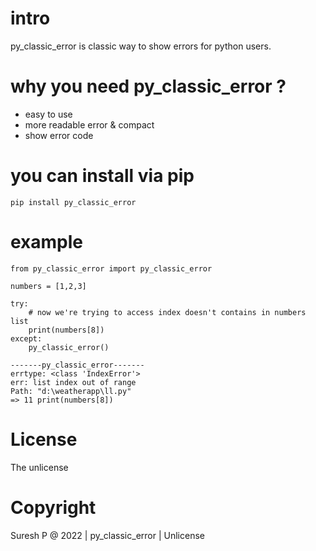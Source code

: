 # intro

py_classic_error is classic way to show errors for python users.

# why you need py_classic_error ?

- easy to use
- more readable error & compact
- show error code

# you can install via pip

    pip install py_classic_error

# example

    from py_classic_error import py_classic_error
    
    numbers = [1,2,3]

    try:
        # now we're trying to access index doesn't contains in numbers list
        print(numbers[8])
    except:
        py_classic_error()

    -------py_classic_error------- 
    errtype: <class 'IndexError'>
    err: list index out of range
    Path: "d:\weatherapp\ll.py"
    => 11 print(numbers[8])

# License
The unlicense

# Copyright
Suresh P @ 2022 | py_classic_error | Unlicense
